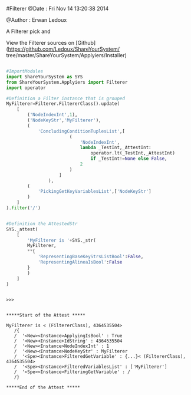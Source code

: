 
#Filterer
 @Date : Fri Nov 14 13:20:38 2014

@Author : Erwan Ledoux



A Filterer pick and





<!--
FrozenIsBool False
-->

View the Filterer sources on [Github](https://github.com/Ledoux/ShareYourSystem/
tree/master/ShareYourSystem/Applyiers/Installer)



```python

#ImportModules
import ShareYourSystem as SYS
from ShareYourSystem.Applyiers import Filterer
import operator

#Definition a Filter instance that is grouped
MyFilterer=Filterer.FiltererClass().update(
    [
        ('NodeIndexInt',1),
        ('NodeKeyStr','MyFilterer'),
        (
            'ConcludingConditionTuplesList',[
                        (
                            'NodeIndexInt',
                            lambda _TestInt,_AttestInt:
                                operator.lt(_TestInt,_AttestInt)
                                if _TestInt!=None else False,
                            2
                        )
                    ]
                ),
        (
            'PickingGetKeyVariablesList',['NodeKeyStr']
        )
    ]
).filter('/')


#Definition the AttestedStr
SYS._attest(
    [
        'MyFilterer is '+SYS._str(
        MyFilterer,
        **{
            'RepresentingBaseKeyStrsListBool':False,
            'RepresentingAlineaIsBool':False
        }
        )
    ]
)



```


```console
>>>


*****Start of the Attest *****

MyFilterer is < (FiltererClass), 4364535504>
   /{
   /  '<New><Instance>ApplyingIsBool' : True
   /  '<New><Instance>IdString' : 4364535504
   /  '<New><Instance>NodeIndexInt' : 1
   /  '<New><Instance>NodeKeyStr' : MyFilterer
   /  '<Spe><Instance>FilteredGetVariable' : {...}< (FiltererClass), 4364535504>
   /  '<Spe><Instance>FilteredVariablesList' : ['MyFilterer']
   /  '<Spe><Instance>FilteringGetVariable' : /
   /}

*****End of the Attest *****



```


